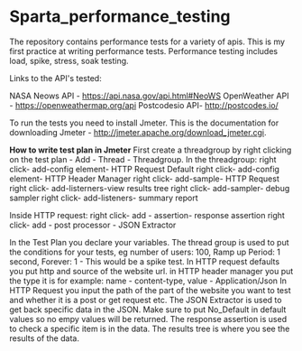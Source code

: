 # Sparta_performance_testing

The repository contains performance tests for a variety of apis. This is my first practice at writing performance tests.
Performance testing includes load, spike, stress, soak testing.

Links to the API's tested:

NASA Neows API - https://api.nasa.gov/api.html#NeoWS
OpenWeather API - https://openweathermap.org/api
Postcodesio API- http://postcodes.io/


To run the tests you need to install Jmeter. This is the documentation for downloading Jmeter - http://jmeter.apache.org/download_jmeter.cgi.

**How to write test plan in Jmeter**
First create a threadgroup by right clicking on the test plan - Add - Thread - Threadgroup.
In the threadgroup:
right click- add-config element- HTTP Request Default
right click- add-config element- HTTP Header Manager
right click- add-sample- HTTP Request
right click- add-listerners-view results tree
right click- add-sampler- debug sampler
right click- add-listeners- summary report


Inside HTTP request:
right click- add - assertion- response assertion
right click- add - post processor - JSON Extractor

In the Test Plan you declare your variables.
The thread group is used to put the conditions for your tests, eg number of users: 100, Ramp up Period: 1 second, Forever: 1 - This would be a spike test.
In HTTP request defaults you put http and source of the website url.
in HTTP header manager you put the type it is for example: name - content-type, value - Application/Json
In HTTP Request you input the path of the part of the website you want to test and whether it is a post or get request etc.
The JSON Extractor is used to get back specific data in the JSON. Make sure to put No_Default in default values so no empy values will be returned.
The response assertion is used to check a specific item is in the data.
The results tree is where you see the results of the data.
